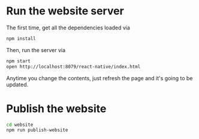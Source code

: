 # Run the website server

The first time, get all the dependencies loaded via

```sh
npm install
```

Then, run the server via

```sh
npm start
open http://localhost:8079/react-native/index.html
```

Anytime you change the contents, just refresh the page and it's going to be updated.

# Publish the website

```sh
cd website
npm run publish-website
```


